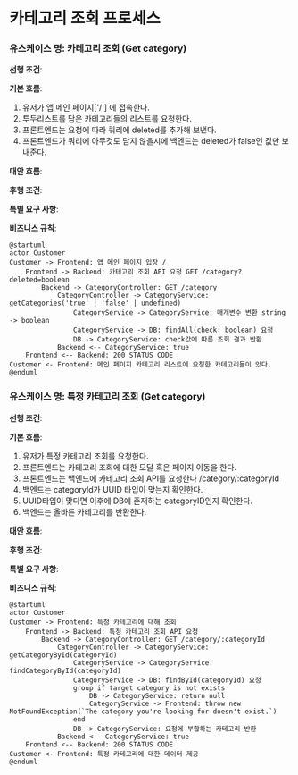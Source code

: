 # 카테고리 조회 프로세스

### 유스케이스 명: 카테고리 조회 (Get category)

**선행 조건**:

**기본 흐름**:

1. 유저가 앱 메인 페이지['/'] 에 접속한다.
2. 투두리스트를 담은 카테고리들의 리스트를 요청한다.
3. 프론트엔드는 요청에 따라 쿼리에 deleted를 추가해 보낸다.
4. 프론트엔드가 쿼리에 아무것도 담지 않을시에 백엔드는 deleted가 false인 값만 보내준다.

**대안 흐름**:

**후행 조건**:

**특별 요구 사항**:

**비즈니스 규칙**:

```plantuml
@startuml
actor Customer
Customer -> Frontend: 앱 메인 페이지 입장 /
    Frontend -> Backend: 카테고리 조회 API 요청 GET /category?deleted=boolean
        Backend -> CategoryController: GET /category
            CategoryController -> CategoryService: getCategories('true' | 'false' | undefined)
                CategoryService -> CategoryService: 매개변수 변환 string -> boolean
                CategoryService -> DB: findAll(check: boolean) 요청
                DB -> CategoryService: check값에 따른 조회 결과 반환
            Backend <-- CategoryService: true
    Frontend <-- Backend: 200 STATUS CODE
Customer <- Frontend: 메인 페이지 카테고리 리스트에 요청한 카테고리들이 있다.
@enduml
```

### 유스케이스 명: 특정 카테고리 조회 (Get category)

**선행 조건**:

**기본 흐름**:

1. 유저가 특정 카테고리 조회를 요청한다.
2. 프론트엔드는 카테고리 조회에 대한 모달 혹은 페이지 이동을 한다.
3. 프론트엔드는 백엔드에 카테고리 조회 API를 요청한다 /category/:categoryId
4. 백엔드는 categoryId가 UUID 타입이 맞는지 확인한다.
5. UUID타입이 맞다면 이후에 DB에 존재하는 categoryID인지 확인한다.
6. 백엔드는 올바른 카테고리를 반환한다.

**대안 흐름**:

**후행 조건**:

**특별 요구 사항**:

**비즈니스 규칙**:

```plantuml
@startuml
actor Customer
Customer -> Frontend: 특정 카테고리에 대해 조회
    Frontend -> Backend: 특정 카테고리 조회 API 요청
        Backend -> CategoryController: GET /category/:categoryId
            CategoryController -> CategoryService: getCategoryById(categoryId)
                CategoryService -> CategoryService: findCategoryById(categoryId)
                CategoryService -> DB: findById(categoryId) 요청
                group if target category is not exists
                    DB -> CategoryService: return null
                    CategoryService -> Frontend: throw new NotFoundException(`The category you're looking for doesn't exist.`)
                end
                DB -> CategoryService: 요청에 부합하는 카테고리 반환
            Backend <-- CategoryService: true
    Frontend <-- Backend: 200 STATUS CODE
Customer <- Frontend: 특정 카테고리에 대한 데이터 제공
@enduml
```
